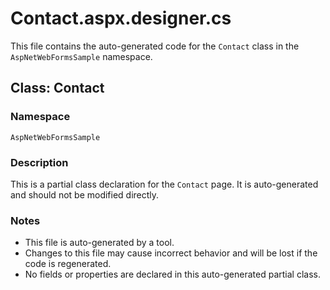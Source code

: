 # Contact.aspx.designer.cs

This file contains the auto-generated code for the `Contact` class in the `AspNetWebFormsSample` namespace.

## Class: Contact

### Namespace
`AspNetWebFormsSample`

### Description
This is a partial class declaration for the `Contact` page. It is auto-generated and should not be modified directly.

### Notes
- This file is auto-generated by a tool.
- Changes to this file may cause incorrect behavior and will be lost if the code is regenerated.
- No fields or properties are declared in this auto-generated partial class.